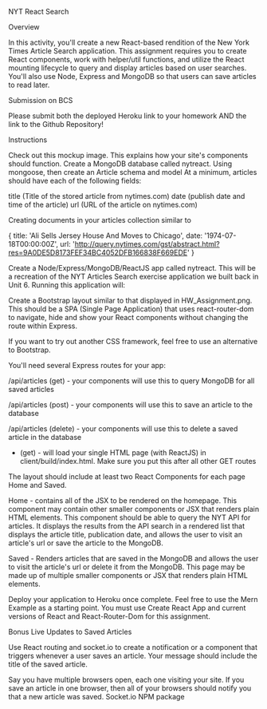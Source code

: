 NYT React Search


Overview

In this activity, you'll create a new React-based rendition of the New York Times Article Search application. This assignment requires you to create React components, work with helper/util functions, and utilize the React mounting lifecycle to query and display articles based on user searches. You'll also use Node, Express and MongoDB so that users can save articles to read later.


Submission on BCS


Please submit both the deployed Heroku link to your homework AND the link to the Github Repository!



Instructions


Check out this mockup image. This explains how your site's components should function.
Create a MongoDB database called nytreact.
Using mongoose, then create an Article schema and model
At a minimum, articles should have each of the following fields:



title (Title of the stored article from nytimes.com)
date (publish date and time of the article)
url (URL of the article on nytimes.com)

Creating documents in your articles collection similar to  

 {
   title: 'Ali Sells Jersey House And Moves to Chicago',
   date: '1974-07-18T00:00:00Z',
   url: 'http://query.nytimes.com/gst/abstract.html?res=9A0DE5D8173FEF34BC4052DFB166838F669EDE'
 }




Create a Node/Express/MongoDB/ReactJS app called nytreact. This will be a recreation of the NYT Articles Search exercise application we built back in Unit 6. Running this application will:




Create a Bootstrap layout similar to that displayed in HW_Assignment.png. This should be a SPA (Single Page Application) that uses react-router-dom to navigate, hide and show your React components without changing the route within Express.


If you want to try out another CSS framework, feel free to use an alternative to Bootstrap.



You'll need several Express routes for your app:



/api/articles (get) - your components will use this to query MongoDB for all saved articles

/api/articles (post) - your components will use this to save an article to the database

/api/articles (delete) - your components will use this to delete a saved article in the database

* (get) - will load your single HTML page (with ReactJS) in client/build/index.html. Make sure you put this after all other GET routes



The layout should include at least two React Components for each page Home and Saved.



Home - contains all of the JSX to be rendered on the homepage. This component may contain other smaller components or JSX that renders plain HTML elements. This component should be able to query the NYT API for articles. It displays the results from the API search in a rendered list that displays the article title, publication date, and allows the user to visit an article's url or save the article to the MongoDB.

Saved - Renders articles that are saved in the MongoDB and allows the user to visit the article's url or delete it from the MongoDB. This page may be made up of multiple smaller components or JSX that renders plain HTML elements.


Deploy your application to Heroku once complete. Feel free to use the Mern Example as a starting point. You must use Create React App and current versions of React and React-Router-Dom for this assignment.









Bonus Live Updates to Saved Articles



Use React routing and socket.io to create a notification or a component that triggers whenever a user saves an article. Your message should include the title of the saved article.


Say you have multiple browsers open, each one visiting your site. If you save an article in one browser, then all of your browsers should notify you that a new article was saved.
Socket.io NPM package









